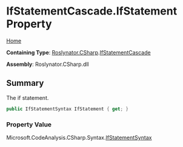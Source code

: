 # IfStatementCascade\.IfStatement Property <a name="_Top"></a>

[Home](../../../../README.md)

**Containing Type**: [Roslynator.CSharp](../../README.md#_Top)\.[IfStatementCascade](../README.md#_Top)

**Assembly**: Roslynator\.CSharp\.dll

## Summary

The if statement\.

```csharp
public IfStatementSyntax IfStatement { get; }
```

### Property Value

Microsoft\.CodeAnalysis\.CSharp\.Syntax\.[IfStatementSyntax](https://docs.microsoft.com/en-us/dotnet/api/microsoft.codeanalysis.csharp.syntax.ifstatementsyntax)

